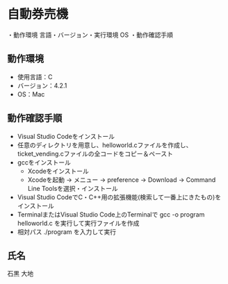 # 自動券売機
・動作環境
言語・バージョン・実行環境 OS
・動作確認手順

## 動作環境
 - 使用言語：C
 - バージョン：4.2.1
 - OS：Mac


## 動作確認手順
 - Visual Studio Codeをインストール
 - 任意のディレクトリを用意し、helloworld.cファイルを作成し、ticket_vending.cファイルの全コードをコピー＆ペースト
 - gccをインストール
   - Xcodeをインストール
   - Xcodeを起動 -> メニュー -> preference -> Download -> Command Line Toolsを選択・インストール
 - Visual Studio CodeでC・C++用の拡張機能(検索して一番上にきたもの)をインストール
 - TerminalまたはVisual Studio Code上のTerminalで gcc -o program helloworld.c を実行して実行ファイルを作成
 - 相対パス ./program を入力して実行


## 氏名
石黒 大地
